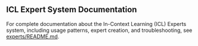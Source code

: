 ## ICL Expert System Documentation

For complete documentation about the In-Context Learning (ICL) Experts system, including usage patterns, expert creation, and troubleshooting, see [experts/README.md](experts/README.md).